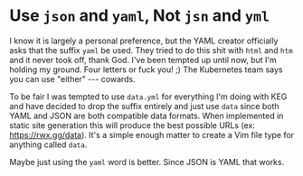 # Use `json` and `yaml`, Not `jsn` and `yml`

I know it is largely a personal preference, but the YAML creator
officially asks that the suffix `yaml` be used. They tried to do this
shit with `html` and `htm` and it never took off, thank God. I've been
tempted up until now, but I'm holding my ground. Four letters or fuck
you! ;) The Kubernetes team says you can use "either" --- cowards.

To be fair I was tempted to use `data.yml` for everything I'm doing with
KEG and have decided to drop the suffix entirely and just use `data`
since both YAML and JSON are both compatible data formats. When
implemented in static site generation this will produce the best
possible URLs (ex: https://rwx.gg/data). It's a simple enough matter to
create a Vim file type for anything called `data`.

Maybe just using the `yaml` word is better. Since JSON is YAML that
works.

